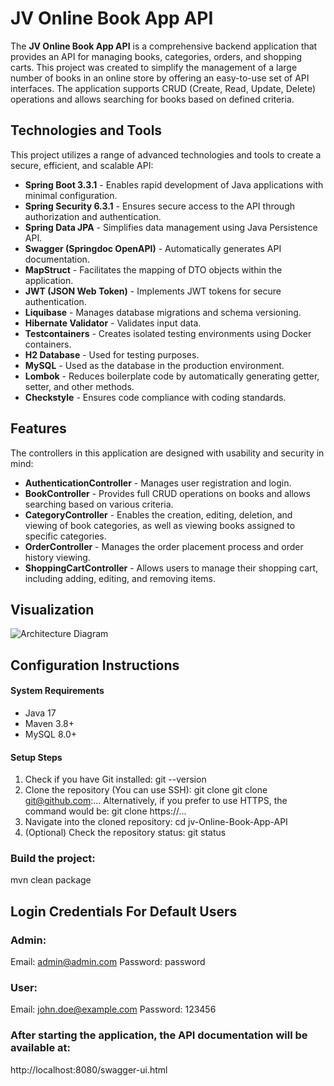
# JV Online Book App API

The **JV Online Book App API** is a comprehensive backend application that provides an API for managing books, categories, orders, and shopping carts. This project was created to simplify the management of a large number of books in an online store by offering an easy-to-use set of API interfaces. The application supports CRUD (Create, Read, Update, Delete) operations and allows searching for books based on defined criteria.


## Technologies and Tools

This project utilizes a range of advanced technologies and tools to create a secure, efficient, and scalable API:

- **Spring Boot 3.3.1** - Enables rapid development of Java applications with minimal configuration.
- **Spring Security 6.3.1** - Ensures secure access to the API through authorization and authentication.
- **Spring Data JPA** - Simplifies data management using Java Persistence API.
- **Swagger (Springdoc OpenAPI)** - Automatically generates API documentation.
- **MapStruct** - Facilitates the mapping of DTO objects within the application.
- **JWT (JSON Web Token)** - Implements JWT tokens for secure authentication.
- **Liquibase** - Manages database migrations and schema versioning.
- **Hibernate Validator** - Validates input data.
- **Testcontainers** - Creates isolated testing environments using Docker containers.
- **H2 Database** - Used for testing purposes.
- **MySQL** - Used as the database in the production environment.
- **Lombok** - Reduces boilerplate code by automatically generating getter, setter, and other methods.
- **Checkstyle** - Ensures code compliance with coding standards.


## Features


The controllers in this application are designed with usability and security in mind:

- **AuthenticationController** - Manages user registration and login.
- **BookController** - Provides full CRUD operations on books and allows searching based on various criteria.
- **CategoryController** - Enables the creation, editing, deletion, and viewing of book categories, as well as viewing books assigned to specific categories.
- **OrderController** - Manages the order placement process and order history viewing.
- **ShoppingCartController** - Allows users to manage their shopping cart, including adding, editing, and removing items.



## Visualization

![Architecture Diagram]()



## Configuration Instructions


#### System Requirements

- Java 17
- Maven 3.8+
- MySQL 8.0+

#### Setup Steps

1. Check if you have Git installed: git --version
2. Clone the repository (You can use SSH): git clone git clone git@github.com:...
Alternatively, if you prefer to use HTTPS, the command would be: git clone https://...
3. Navigate into the cloned repository: cd jv-Online-Book-App-API
4. (Optional) Check the repository status: git status

### Build the project:

mvn clean package
## Login Credentials For Default Users

### Admin:

Email: admin@admin.com
Password: password

### User:

Email: john.doe@example.com
Password: 123456
### After starting the application, the API documentation will be available at:

http://localhost:8080/swagger-ui.html
